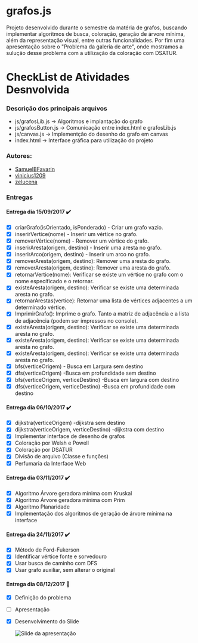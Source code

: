 # grafos.js 
Projeto desenvolvido durante o semestre da matéria de grafos, buscando implementar algoritmos de busca, coloração, geração de árvore mínima, além da representação visual, entre outras funcionalidades.
Por fim uma apresentação sobre o "Problema da galeria de arte", onde mostramos a sulução desse problema com a utilização da coloração com DSATUR.

# CheckList de Atividades Desnvolvida

### Descrição dos principais arquivos
  - js/grafosLib.js -> Algoritmos e implantação do grafo
  - js/grafosButton.js -> Comunicação entre index.html e grafosLib.js
  - js/canvas.js -> Implementção do desenho do grafo em canvas
  - index.html -> Interface gráfica para utilização do projeto

### Autores:
  - [SamuelBFavarin](https://github.com/SamuelBFavarin)
  - [vinicius1209](https://github.com/vinicius1209)
  - [zelucena](https://github.com/zelucena)

### Entregas
#### Entrega dia 15/09/2017 :heavy_check_mark:

- [x] criarGrafo(isOrientado, isPonderado) - Criar um grafo vazio.
- [x] inserirVertice(nome) - Inserir um vértice no grafo.
- [x] removerVértice(nome) - Remover um vértice do grafo.
- [x] inserirAresta(origem, destino) - Inserir uma aresta no grafo. 
- [x] inserirArco(origem, destino) - Inserir um arco no grafo. 
- [x] removerAresta(origem, destino): Remover uma aresta do grafo.
- [x] removerAresta(origem, destino): Remover uma aresta do grafo.
- [x] retornarVertice(nome): Verificar se existe um vértice no grafo com o nome específicado e o retornar.
- [x] existeAresta(origem, destino): Verificar se existe uma determinada aresta no grafo.
- [x] retornarArestas(vertice): Retornar uma lista de vértices adjacentes a um determinado vértice.
- [x] ImprimirGrafo(): Imprime o grafo. Tanto a matriz de adjacência e a lista de adjacência (podem ser impressos no console).
- [x] existeAresta(origem, destino): Verificar se existe uma determinada aresta no grafo.
- [x] existeAresta(origem, destino): Verificar se existe uma determinada aresta no grafo.
- [x] existeAresta(origem, destino): Verificar se existe uma determinada aresta no grafo.
- [x] bfs(verticeOrigem) - Busca em Largura sem destino
- [x] dfs(verticeOrigem) -Busca em profundidade sem destino
- [x] bfs(verticeOrigem, verticeDestino) -Busca em largura com destino
- [x] dfs(verticeOrigem, verticeDestino) -Busca em profundidade com destino

#### Entrega dia 06/10/2017 :heavy_check_mark:

- [x] dijkstra(verticeOrigem) -dijkstra sem destino
- [X] dijkstra(verticeOrigem, verticeDestino) -dijkstra com destino
- [x] Implementar interface de desenho de grafos
- [x] Coloração por Welsh e Powell
- [x] Coloração por DSATUR
- [x] Divisão de arquivo (Classe e funções)
- [x] Perfumaria da Interface Web

#### Entrega dia 03/11/2017 :heavy_check_mark: 
- [x] Algoritmo Árvore geradora mínima com Kruskal 
- [x] Algoritmo Árvore geradora mínima com Prim
- [x] Algoritmo Planaridade 
- [x] Implementação dos algoritmos de geração de árvore mínima na interface

#### Entrega dia 24/11/2017 :heavy_check_mark:
- [x] Método de Ford-Fukerson
- [x] Identificar vértice fonte e sorvedouro
- [x] Usar busca de caminho com DFS
- [x] Usar grafo auxiliar, sem alterar o original

#### Entrega dia 08/12/2017 :beer:
- [x] Definição do problema
- [ ] Apresentação
- [x] Desenvolvimento do Slide
  
  ![Slide da apresentação](https://docs.google.com/presentation/d/1BGeYSa-GnYgF9LqGYgsrf6FVPptt_TsJUS209qMB61M/edit?usp=sharing)
  

